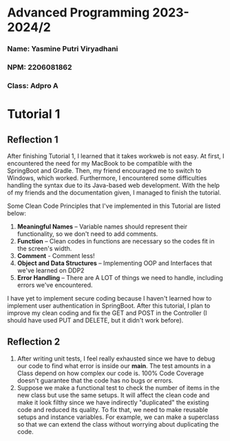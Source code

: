 # Advanced Programming 2023-2024/2

### Name: Yasmine Putri Viryadhani
### NPM: 2206081862
### Class: Adpro A

# Tutorial 1
## Reflection 1
After finishing Tutorial 1, I learned that it takes workweb is not easy. At first, I encountered the need for my MacBook to be compatible with the SpringBoot and Gradle. Then, my friend encouraged me to switch to Windows, which worked. Furthermore, I encountered some difficulties handling the syntax due to its Java-based web development. With the help of my friends and the documentation given, I managed to finish the tutorial.

Some Clean Code Principles that I've implemented in this Tutorial are listed below:
1. **Meaningful Names** – Variable names should represent their functionality, so we don't need to add comments.
2. **Function** – Clean codes in functions are necessary so the codes fit in the screen's width.
3. **Comment** - Comment less!
4. **Object and Data Structures** – Implementing OOP and Interfaces that we've learned on DDP2
5. **Error Handling** – There are A LOT of things we need to handle, including errors we've encountered.

I have yet to implement secure coding because I haven't learned how to implement user authentication in SpringBoot. After this tutorial, I plan to improve my clean coding and fix the GET and POST in the Controller (I should have used PUT and DELETE, but it didn't work before).

## Reflection 2
1. After writing unit tests, I feel really exhausted since we have to debug our code to find what error is inside our **main**. The test amounts in a Class depend on how complex our code is. 100% Code Coverage doesn't guarantee that the code has no bugs or errors.
2. Suppose we make a functional test to check the number of items in the new class but use the same setups. It will affect the clean code and make it look filthy since we have indirectly "duplicated" the existing code and reduced its quality. To fix that, we need to make reusable setups and instance variables. For example, we can make a superclass so that we can extend the class without worrying about duplicating the code.
